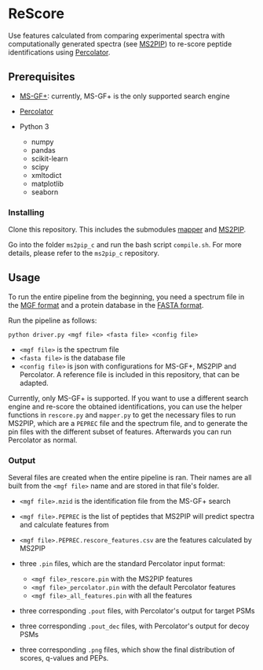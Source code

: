 # ReScore

Use features calculated from comparing experimental spectra with computationally generated spectra (see [MS2PIP](https://github.com/sdgroeve/ms2pip_c)) to re-score peptide identifications using [Percolator](https://github.com/percolator/percolator/).

## Prerequisites

- [MS-GF+](https://omics.pnl.gov/software/ms-gf): currently, MS-GF+ is the only supported search engine
- [Percolator](https://github.com/percolator/percolator/)
- Python 3

  - numpy
  - pandas
  - scikit-learn
  - scipy
  - xmltodict
  - matplotlib
  - seaborn

### Installing

Clone this repository. This includes the submodules [mapper](https://github.com/anasilviacs/mapper/tree/0ee46adcbb20a118a8274908255cc8b3f95a51db) and [MS2PIP](https://github.com/anasilviacs/ms2pip_c/tree/6f037dc2d0797cd25061aaed8091d625123971e1).

Go into the folder `ms2pip_c` and run the bash script `compile.sh`. For more details, please refer to the `ms2pip_c` repository.

## Usage

To run the entire pipeline from the beginning, you need a spectrum file in the [MGF format](http://www.matrixscience.com/help/data_file_help.html) and a protein database in the [FASTA format](https://zhanglab.ccmb.med.umich.edu/FASTA/).

Run the pipeline as follows:

```
python driver.py <mgf file> <fasta file> <config file>
```

- `<mgf file>` is the spectrum file
- `<fasta file>` is the database file
- `<config file>` is json with configurations for MS-GF+, MS2PIP and Percolator. A reference file is included in this repository, that can be adapted.

Currently, only MS-GF+ is supported. If you want to use a different search engine and re-score the obtained identifications, you can use the helper functions in `rescore.py` and `mapper.py` to get the necessary files to run MS2PIP, which are a `PEPREC` file and the spectrum file, and to generate the pin files with the different subset of features. Afterwards you can run Percolator as normal.

### Output

Several files are created when the entire pipeline is ran. Their names are all built from the `<mgf file>` name and are stored in that file's folder.

- `<mgf file>.mzid` is the identification file from the MS-GF+ search
- `<mgf file>.PEPREC` is the list of peptides that MS2PIP will predict spectra and calculate features from
- `<mgf file>.PEPREC.rescore_features.csv` are the features calculated by MS2PIP
- three `.pin` files, which are the standard Percolator input format:

  - `<mgf file>_rescore.pin` with the MS2PIP features
  - `<mgf file>_percolator.pin` with the default Percolator features
  - `<mgf file>_all_features.pin` with all the features

- three corresponding `.pout` files, with Percolator's output for target PSMs
- three corresponding `.pout_dec` files, with Percolator's output for decoy PSMs
- three corresponding `.png` files, which show the final distribution of scores, q-values and PEPs.
